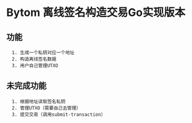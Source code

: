 # Bytom 离线签名构造交易Go实现版本

## 功能
      1. 生成一个私钥对应一个地址
      2. 构造离线签名数据
      3. 用户自己管理UTXO

## 未完成功能
      1. 根据地址读取签名私钥
      2. 管理UTXO（需要自己去管理）
      3. 提交交易（调用submit-transaction）